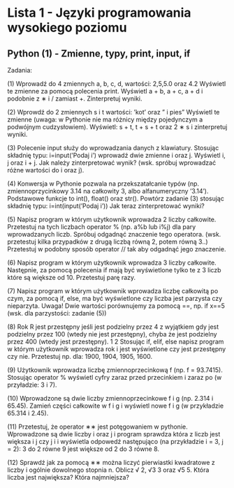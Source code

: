# Lista 1 - Języki programowania wysokiego poziomu

## Python (1) - Zmienne, typy, print, input, if

Zadania:

(1) Wprowadź do 4 zmiennych a, b, c, d, wartości:
2,5,5.0 oraz 4.2
Wyświetl te zmienne za pomocą polecenia print.
Wyświetl a + b, a + c, a + d i podobnie z ∗ i / zamiast +.
Zinterpretuj wyniki.

(2) Wprowdź do 2 zmiennych s i t wartości:
’kot’ oraz ” i pies”
Wyświetl te zmienne (uwaga: w Pythonie nie ma różnicy między pojedynczym a podwójnym cudzysłowiem).
Wyświetl: s + t, t + s + t oraz 2 ∗ s i zinterpretuj wyniki.

(3) Polecenie input służy do wprowadzania danych z klawiatury.
Stosując składnię typu:
i=input(’Podaj i’)
wprowadź dwie zmienne i oraz j.
Wyświetl i, j oraz i + j. Jak należy zinterpretować wynik?
(wsk. spróbuj wprowadzać różne wartości do i oraz j).

(4) Konwersja w Pythonie pozwala na przekszatałcanie typów (np. zmiennoprzycinkowy 3.14 na całkowity 3, albo alfanumeryczny ’3.14’).
Podstawowe funkcje to int(), float() oraz str(). Powtórz zadanie (3) stosując składnię typu: i=int(input(’Podaj i’))
Jak teraz zinterpretować wyniki?

(5) Napisz program w którym użytkownik wprowadza 2 liczby całkowite.
Przetestuj na tych liczbach operator % (np. a%b lub i%j) dla pary wprowadzanych liczb. Spróbuj odgadnąć znaczenie tego operatora.
(wsk. przetestuj kilka przypadków z drugą liczbą równą 2, potem równą 3..)
Przetestuj w podobny sposób operator // tak aby odgadnąć jego znaczenie.

(6) Napisz program w którym użytkownik wprowadza 3 liczby całkowite.
Następnie, za pomocą polecenia if mają być wyświetlone tylko te z 3 liczb
które są większe od 10. Przetestuj parę razy.

(7) Napisz program w którym użytkownik wprowadza liczbę całkowitą po
czym, za pomocą if, else, ma być wyświetlone czy liczba jest parzysta czy
nieparzyta. Uwaga! Dwie wartości porównujemy za pomocą ==, np. if x==5
(wsk. dla parzystości: zadanie (5))

(8) Rok R jest przestępny jeśli jest podzielny przez 4 z wyjątkiem gdy jest
podzielny przez 100 (wtedy nie jest przestępny), chyba że jest podzielny
przez 400 (wtedy jest przestępny).
1
2
Stosując if, elif, else napisz program w którym użytkownik wprowadza rok
i jest wyświetlone czy jest przestępny czy nie.
Przetestuj np. dla: 1900, 1904, 1905, 1600.

(9) Użytkownik wprowadza liczbę zmiennoprzecinkową f (np. f = 93.7415).
Stosując operator % wyświetl cyfry zaraz przed przecinkiem i zaraz po (w
przyładzie: 3 i 7).

(10) Wprowadzone są dwie liczby zmiennoprzecinkowe f i g (np. 2.314 i
65.45). Zamień części całkowite w f i g i wyświetl nowe f i g (w przykładzie
65.314 i 2.45).

(11) Przetestuj, że operator ∗∗ jest potęgowaniem w pythonie. Wprowadzone są dwie liczby i oraz j i program sprawdza która z liczb jest większa
i
j
czy j
i
i wyświetla odpowedź następująco (na przykładzie i = 3, j = 2):
3 do 2 równe 9 jest większe od 2 do 3 równe 8.

(12) Sprawdź jak za pomocą ∗∗ można liczyć pierwiastki kwadratowe z liczby i ogólnie dowolnego stopnia n.
Oblicz √
2, √3
3 oraz √5
5. Która liczba jest największa? Która najmniejsza?
